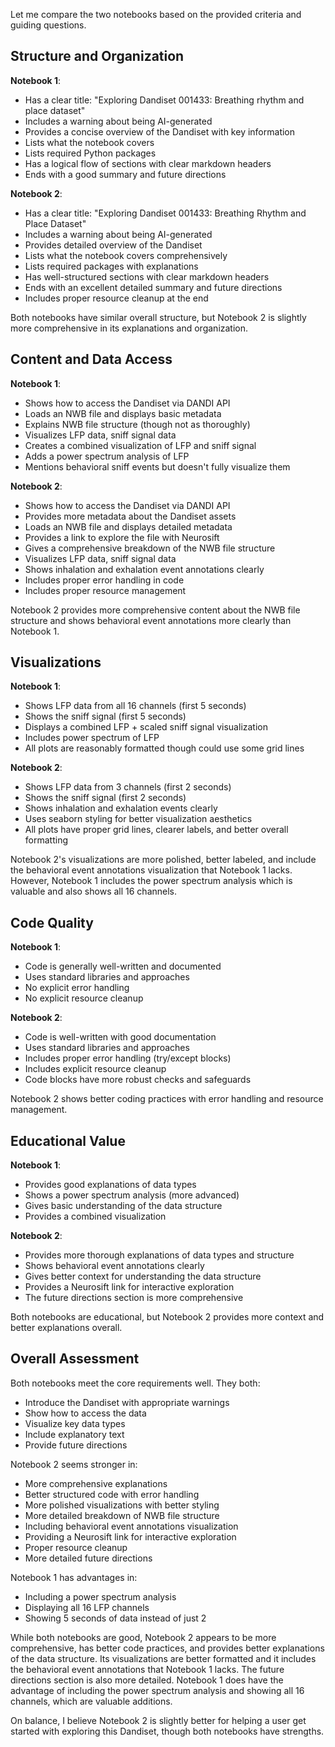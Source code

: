 Let me compare the two notebooks based on the provided criteria and guiding questions.

## Structure and Organization

**Notebook 1**:
- Has a clear title: "Exploring Dandiset 001433: Breathing rhythm and place dataset"
- Includes a warning about being AI-generated
- Provides a concise overview of the Dandiset with key information
- Lists what the notebook covers
- Lists required Python packages
- Has a logical flow of sections with clear markdown headers
- Ends with a good summary and future directions

**Notebook 2**:
- Has a clear title: "Exploring Dandiset 001433: Breathing Rhythm and Place Dataset"
- Includes a warning about being AI-generated
- Provides detailed overview of the Dandiset
- Lists what the notebook covers comprehensively 
- Lists required packages with explanations
- Has well-structured sections with clear markdown headers
- Ends with an excellent detailed summary and future directions
- Includes proper resource cleanup at the end

Both notebooks have similar overall structure, but Notebook 2 is slightly more comprehensive in its explanations and organization.

## Content and Data Access

**Notebook 1**:
- Shows how to access the Dandiset via DANDI API
- Loads an NWB file and displays basic metadata
- Explains NWB file structure (though not as thoroughly)
- Visualizes LFP data, sniff signal data
- Creates a combined visualization of LFP and sniff signal
- Adds a power spectrum analysis of LFP
- Mentions behavioral sniff events but doesn't fully visualize them

**Notebook 2**:
- Shows how to access the Dandiset via DANDI API
- Provides more metadata about the Dandiset assets
- Loads an NWB file and displays detailed metadata
- Provides a link to explore the file with Neurosift
- Gives a comprehensive breakdown of the NWB file structure
- Visualizes LFP data, sniff signal data
- Shows inhalation and exhalation event annotations clearly
- Includes proper error handling in code
- Includes proper resource management

Notebook 2 provides more comprehensive content about the NWB file structure and shows behavioral event annotations more clearly than Notebook 1.

## Visualizations

**Notebook 1**:
- Shows LFP data from all 16 channels (first 5 seconds)
- Shows the sniff signal (first 5 seconds)
- Displays a combined LFP + scaled sniff signal visualization
- Includes power spectrum of LFP
- All plots are reasonably formatted though could use some grid lines

**Notebook 2**:
- Shows LFP data from 3 channels (first 2 seconds)
- Shows the sniff signal (first 2 seconds)
- Shows inhalation and exhalation events clearly
- Uses seaborn styling for better visualization aesthetics
- All plots have proper grid lines, clearer labels, and better overall formatting

Notebook 2's visualizations are more polished, better labeled, and include the behavioral event annotations visualization that Notebook 1 lacks. However, Notebook 1 includes the power spectrum analysis which is valuable and also shows all 16 channels.

## Code Quality

**Notebook 1**:
- Code is generally well-written and documented
- Uses standard libraries and approaches
- No explicit error handling
- No explicit resource cleanup

**Notebook 2**:
- Code is well-written with good documentation
- Uses standard libraries and approaches
- Includes proper error handling (try/except blocks)
- Includes explicit resource cleanup
- Code blocks have more robust checks and safeguards

Notebook 2 shows better coding practices with error handling and resource management.

## Educational Value

**Notebook 1**:
- Provides good explanations of data types
- Shows a power spectrum analysis (more advanced)
- Gives basic understanding of the data structure
- Provides a combined visualization

**Notebook 2**:
- Provides more thorough explanations of data types and structure
- Shows behavioral event annotations clearly
- Gives better context for understanding the data structure
- Provides a Neurosift link for interactive exploration
- The future directions section is more comprehensive

Both notebooks are educational, but Notebook 2 provides more context and better explanations overall.

## Overall Assessment

Both notebooks meet the core requirements well. They both:
- Introduce the Dandiset with appropriate warnings
- Show how to access the data
- Visualize key data types
- Include explanatory text
- Provide future directions

Notebook 2 seems stronger in:
- More comprehensive explanations
- Better structured code with error handling
- More polished visualizations with better styling
- More detailed breakdown of NWB file structure
- Including behavioral event annotations visualization
- Providing a Neurosift link for interactive exploration
- Proper resource cleanup
- More detailed future directions

Notebook 1 has advantages in:
- Including a power spectrum analysis
- Displaying all 16 LFP channels
- Showing 5 seconds of data instead of just 2

While both notebooks are good, Notebook 2 appears to be more comprehensive, has better code practices, and provides better explanations of the data structure. Its visualizations are better formatted and it includes the behavioral event annotations that Notebook 1 lacks. The future directions section is also more detailed. Notebook 1 does have the advantage of including the power spectrum analysis and showing all 16 channels, which are valuable additions.

On balance, I believe Notebook 2 is slightly better for helping a user get started with exploring this Dandiset, though both notebooks have strengths.